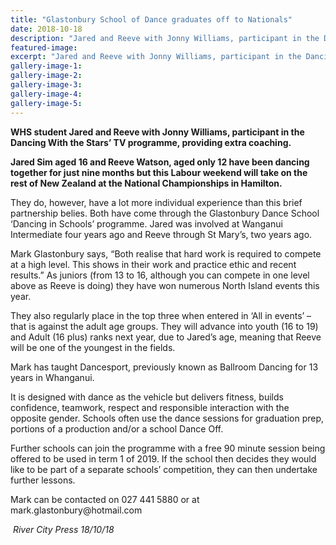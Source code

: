 ```yaml
---
title: "Glastonbury School of Dance graduates off to Nationals"
date: 2018-10-18
description: "Jared and Reeve with Jonny Williams, participant in the Dancing With the Starsâ€™ TV programme, providing extra coaching..."
featured-image: 
excerpt: "Jared and Reeve with Jonny Williams, participant in the Dancing With the Starsâ€™ TV programme, providing extra coaching."
gallery-image-1: 
gallery-image-2: 
gallery-image-3: 
gallery-image-4: 
gallery-image-5: 
---
```


<div id="id_5bd6281eb545e7c22987828" class="text_exposed_root text_exposed">
<p><strong>WHS student Jared and Reeve with Jonny Williams, participant in the Dancing With the Stars&rsquo; TV programme, providing extra coaching.</strong></p>
<p><strong>Jared Sim aged 16 and Reeve Watson, aged only 12 have been dancing together for just nine months but this Labour weekend will take on the rest of New Zealand at the National Championships in Hamilton.&nbsp;</strong></p>
<p>They do, however, have a lot more individual experience than this brief partnership belies. Both have come through the Glastonbury Dance School &lsquo;Dancing in Schools&rsquo; programme. Jared was involved at Wanganui Intermediate fou<span class="text_exposed_show">r years ago and Reeve through St Mary&rsquo;s, two years ago.<br /></span></p>
<p><span class="text_exposed_show">Mark Glastonbury says, &ldquo;Both realise that hard work is required to compete at a high level. This shows in their work and practice ethic and recent results.&rdquo; As juniors (from 13 to 16, although you can compete in one level above as Reeve is doing) they have won numerous North Island events this year.&nbsp;<br /></span></p>
<p><span class="text_exposed_show">They also regularly place in the top three when entered in &lsquo;All in events&rsquo; &ndash; that is against the adult age groups. They will advance into youth (16 to 19) and Adult (16 plus) ranks next year, due to Jared&rsquo;s age, meaning that Reeve will be one of the youngest in the fields.<br /></span></p>
<p><span class="text_exposed_show">Mark has taught Dancesport, previously known as Ballroom Dancing for 13 years in Whanganui. </span></p>
<p><span class="text_exposed_show">It is designed with dance as the vehicle but delivers fitness, builds confidence, teamwork, respect and responsible interaction with the opposite gender. Schools often use the dance sessions for graduation prep, portions of a production and/or a school Dance Off.<br /></span></p>
<p><span class="text_exposed_show">Further schools can join the programme with a free 90 minute session being offered to be used in term 1 of 2019. If the school then decides they would like to be part of a separate schools&rsquo; competition, they can then undertake further lessons.<br /></span></p>
<p><span class="text_exposed_show">Mark can be contacted on 027 441 5880 or at mark.glastonbury@hotmail.com</span></p>
<div class="text_exposed_show">
<p><em>&nbsp;River City Press 18/10/18</em></p>
</div>
</div>


